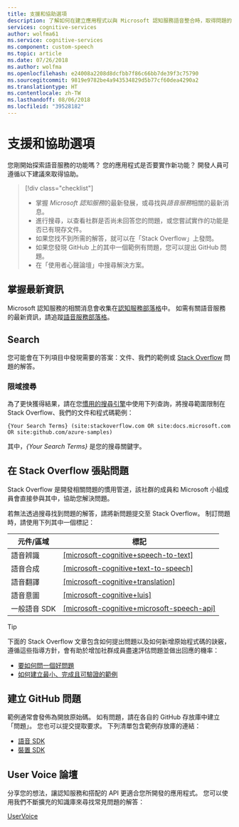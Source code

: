 ```yaml
---
title: 支援和協助選項
description: 了解如何在建立應用程式以與 Microsoft 認知服務語音整合時，取得問題的協助和支援
services: cognitive-services
author: wolfma61
ms.service: cognitive-services
ms.component: custom-speech
ms.topic: article
ms.date: 07/26/2018
ms.author: wolfma
ms.openlocfilehash: e24008a2208d8dcfbb7f86c66bb7de39f3c75790
ms.sourcegitcommit: 9819e9782be4a943534829d5b77cf60dea4290a2
ms.translationtype: HT
ms.contentlocale: zh-TW
ms.lasthandoff: 08/06/2018
ms.locfileid: "39528182"
---
```

# <a name="support-and-help-options"></a>支援和協助選項

您剛開始探索語音服務的功能嗎？ 您的應用程式是否要實作新功能？ 開發人員可遵循以下建議來取得協助。

> [!div class="checklist"]
> * 掌握 *Microsoft 認知服務*的最新發展，或尋找與*語音服務*相關的最新消息。
> * 進行搜尋，以查看社群是否尚未回答您的問題，或您嘗試實作的功能是否已有現存文件。
> * 如果您找不到所需的解答，就可以在「Stack Overflow」上發問。
> * 如果您發現 GitHub 上的其中一個範例有問題，您可以提出 GitHub 問題。
> * 在「使用者心聲論壇」中搜尋解決方案。

## <a name="stay-informed"></a>掌握最新資訊

Microsoft 認知服務的相關消息會收集在[認知服務部落格](https://azure.microsoft.com/en-us/blog/topics/cognitive-services/)中。 如需有關語音服務的最新資訊，請追蹤[語音服務部落格](https://azure.microsoft.com/en-us/blog/tag/speech-service/)。

## <a name="search"></a>Search

您可能會在下列項目中發現需要的答案：文件、我們的範例或 [Stack Overflow](https://www.stackoverflow.com) 問題的解答。

### <a name="scoped-search"></a>限域搜尋

為了更快獲得結果，請在您[慣用的搜尋引擎](https://bing.com)中使用下列查詢，將搜尋範圍限制在 Stack Overflow、我們的文件和程式碼範例：

```
{Your Search Terms} (site:stackoverflow.com OR site:docs.microsoft.com OR site:github.com/azure-samples)
```

其中，*{Your Search Terms}* 是您的搜尋關鍵字。

## <a name="post-a-question-to-stack-overflow"></a>在 Stack Overflow 張貼問題

Stack Overflow 是開發相關問題的慣用管道，該社群的成員和 Microsoft 小組成員會直接參與其中，協助您解決問題。

若無法透過搜尋找到問題的解答，請將新問題提交至 Stack Overflow。 制訂問題時，請使用下列其中一個標記：

|元件/區域  |標記  |
|---------|---------|
|語音辨識 |[[microsoft-cognitive+speech-to-text]](http://stackoverflow.com/questions/tagged/microsoft-cognitive+speech-to-text)|
|語音合成 |[[microsoft-cognitive+text-to-speech]](http://stackoverflow.com/questions/tagged/microsoft-cognitive+text-to-speech)|
|語音翻譯 |[[microsoft-cognitive+translation]](http://stackoverflow.com/questions/tagged/microsoft-cognitive+translation)|
|語音意圖 |[[microsoft-cognitive+luis]](http://stackoverflow.com/questions/tagged/microsoft-cognitive+luis)|
|一般語音 SDK |[[microsoft-cognitive+microsoft-speech-api]](http://stackoverflow.com/questions/tagged/microsoft-cognitive+microsoft-speech-api)|

> [!TIP]
> 下面的 Stack Overflow 文章包含如何提出問題以及如何新增原始程式碼的訣竅，遵循這些指導方針，會有助於增加社群成員盡速評估問題並做出回應的機率：  
> * [要如何問一個好問題](https://stackoverflow.com/help/how-to-ask)
> * [如何建立最小、完成且可驗證的範例](https://stackoverflow.com/help/mcve)

## <a name="create-a-github-issue"></a>建立 GitHub 問題

範例通常會發佈為開放原始碼。 如有問題，請在各自的 GitHub 存放庫中建立「問題」。 您也可以提交提取要求。 下列清單包含範例存放庫的連結：

* [語音 SDK](https://aka.ms/csspeech/samples)
* [裝置 SDK](https://github.com/Azure-Samples/Cognitive-Services-Speech-Devices-SDK)

## <a name="user-voice-forum"></a>User Voice 論壇

分享您的想法，讓認知服務和搭配的 API 更適合您所開發的應用程式。 您可以使用我們不斷擴充的知識庫來尋找常見問題的解答：

[UserVoice](https://cognitive.uservoice.com/)
